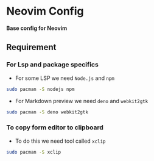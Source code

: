 # Neovim Config

**Base config for Neovim**

## Requirement

### For Lsp and package specifics

- For some LSP we need `Node.js` and `npm`

```sh
sudo pacman -S nodejs npm
```

- For Markdown preview we need `deno` and `webkit2gtk`

```sh
sudo pacman -S deno webkit2gtk
```

### To copy form editor to clipboard

- To do this we need tool called `xclip`

```sh
sudo pacman -S xclip
```
